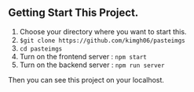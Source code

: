 ## Getting Start This Project.

1. Choose your directory where you want to start this.
2. `$git clone https://github.com/kimgh06/pasteimgs`
3. `cd pasteimgs`
4. Turn on the frontend server : `npm start`
5. Turn on the backend server : `npm run server`

Then you can see this project on your localhost.
